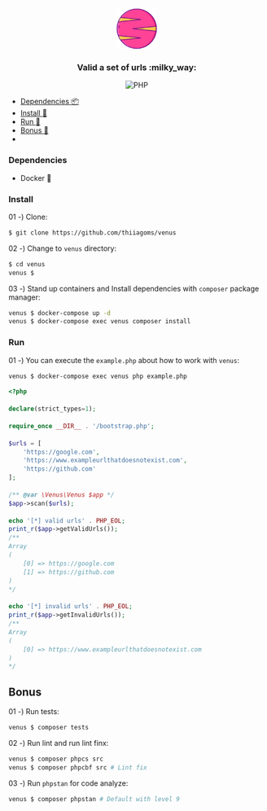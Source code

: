 <div align="center">
    <a href="https://github.com/thiiagoms/venus">
        <img src="assets/venus.png" alt="Logo" width="80" height="80">
    </a>
    <h3 align="center">Valid a set of urls :milky_way: </h3>
    <p float="left">
        <img
            src="https://img.shields.io/badge/PHP-777BB4?style=for-the-badge&logo=php&logoColor=white"
            alt="PHP"
        >
    </p>
</div>

- [Dependencies :package:](#dependecies)
- [Install :memo:](#install)
- [Run :runner:](#run)
- [Bonus :medal_sports:](#bonus)
- 
### Dependencies

- Docker :whale:

### Install

01 -) Clone:
```bash
$ git clone https://github.com/thiiagoms/venus
```

02 -) Change to `venus` directory:
```bash
$ cd venus
venus $
```

03 -) Stand up containers and Install dependencies with `composer` package manager:
```bash
venus $ docker-compose up -d
venus $ docker-compose exec venus composer install
```

### Run

01 -) You can execute the `example.php` about how to work with `venus`:

```bash
venus $ docker-compose exec venus php example.php
```

```php
<?php

declare(strict_types=1);

require_once __DIR__ . '/bootstrap.php';

$urls = [
    'https://google.com',
    'https://www.exampleurlthatdoesnotexist.com',
    'https://github.com'
];

/** @var \Venus\Venus $app */
$app->scan($urls);

echo '[*] valid urls' . PHP_EOL;
print_r($app->getValidUrls());
/**
Array
(
    [0] => https://google.com
    [1] => https://github.com
)
*/

echo '[*] invalid urls' . PHP_EOL;
print_r($app->getInvalidUrls());
/**
Array
(
    [0] => https://www.exampleurlthatdoesnotexist.com
)
*/
```

## Bonus

01 -) Run tests:
```bash
venus $ composer tests
```

02 -) Run lint and run lint finx:
```bash
venus $ composer phpcs src
venus $ composer phpcbf src # Lint fix
```

03 -) Run `phpstan` for code analyze:
```bash
venus $ composer phpstan # Default with level 9
```
